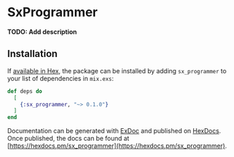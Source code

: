 # SxProgrammer

**TODO: Add description**

## Installation

If [available in Hex](https://hex.pm/docs/publish), the package can be installed
by adding `sx_programmer` to your list of dependencies in `mix.exs`:

```elixir
def deps do
  [
    {:sx_programmer, "~> 0.1.0"}
  ]
end
```

Documentation can be generated with [ExDoc](https://github.com/elixir-lang/ex_doc)
and published on [HexDocs](https://hexdocs.pm). Once published, the docs can
be found at [https://hexdocs.pm/sx_programmer](https://hexdocs.pm/sx_programmer).

